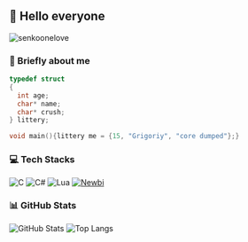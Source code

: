 ## 👋 Hello everyone
![senkoonelove](https://github.com/user-attachments/assets/1b550252-d34a-4350-9232-3982f96f09ae)

### 📝 Briefly about me

```c
typedef struct
{
  int age;
  char* name;
  char* crush;
} littery;

void main(){littery me = {15, "Grigoriy", "core dumped"};}
````

### 💻 Tech Stacks

![C](https://img.shields.io/badge/c-%2300599C.svg?style=for-the-badge\&logo=c\&logoColor=white)
![C#](https://img.shields.io/badge/c%23-%23239120.svg?style=for-the-badge\&logo=csharp\&logoColor=white)
![Lua](https://img.shields.io/badge/lua-%232C2D72.svg?style=for-the-badge\&logo=lua\&logoColor=white)
[![Newbi](https://img.shields.io/badge/Newbi-grey?style=for-the-badge&logo=gitbook&logoColor=white)](https://github.com/Ameterius/newbie-vm)
### 📊 GitHub Stats

![GitHub Stats](https://github-readme-stats.vercel.app/api?username=ameterius\&show_icons=true\&theme=tokyonight)
![Top Langs](https://github-readme-stats.vercel.app/api/top-langs/?username=ameterius\&layout=compact\&theme=tokyonight)

